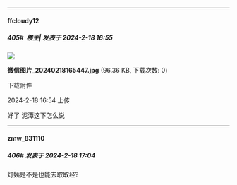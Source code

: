 
*****

####  ffcloudy12  
##### 405#         楼主| 发表于 2024-2-18 16:55

<img src="https://img.saraba1st.com/forum/202402/18/165459u0s7zwowkmz42t3j.jpg" referrerpolicy="no-referrer">

<strong>微信图片_20240218165447.jpg</strong> (96.36 KB, 下载次数: 0)

下载附件

2024-2-18 16:54 上传

好了 泥潭这下怎么说


*****

####  zmw_831110  
##### 406#       发表于 2024-2-18 17:04

灯姨是不是也能去取取经?

